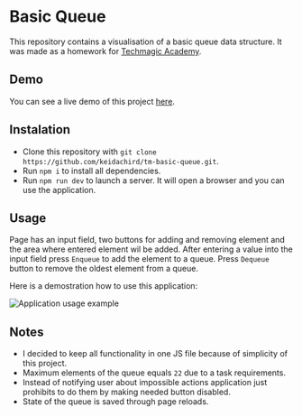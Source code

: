 # Basic Queue

This repository contains a visualisation of a basic queue data structure. It was made as a homework for [Techmagic Academy](https://www.techmagic.co/techmagic-academy).

## Demo

You can see a live demo of this project [here](https://keidachird.github.io/tm-basic-queue/).

## Instalation

- Clone this repository with `git clone https://github.com/keidachird/tm-basic-queue.git`.
- Run `npm i` to install all dependencies.
- Run `npm run dev` to launch a server. It will open a browser and you can use the application.

## Usage

Page has an input field, two buttons for adding and removing element and the area where entered element wil be added. After entering a value into the input field press `Enqueue` to add the element to a queue. Press `Dequeue` button to remove the oldest element from a queue.

Here is a demostration how to use this application:

![Application usage example](https://i.ibb.co/GcZm3K2/basic-queue-demo.gif)

## Notes

- I decided to keep all functionality in one JS file because of simplicity of this project.
- Maximum elements of the queue equals `22` due to a task requirements.
- Instead of notifying user about impossible actions application just prohibits to do them by making needed button disabled.
- State of the queue is saved through page reloads.
